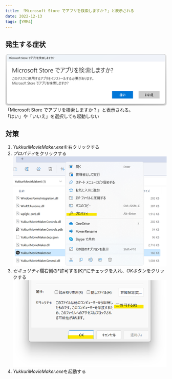 ```yaml
---
title: 「Microsoft Store でアプリを検索しますか？」と表示される
date: 2022-12-13
tags: [YMM4]
---
```

## 発生する症状
![スクリーンショット](「MicrosoftStoreでアプリを検索しますか？」と表示される.png)
「Microsoft Store でアプリを検索しますか？」と表示される。  
「はい」や「いいえ」を選択しても起動しない

## 対策
1. *YukkuriMovieMaker.exe*を右クリックする
2. *プロパティ*をクリックする
![スクリーンショット](「MicrosoftStoreでアプリを検索しますか？」と表示される_3645.png)
1. *セキュリティ*欄右側の*許可する(K)*にチェックを入れ、*OK*ボタンをクリックする
![スクリーンショット](「MicrosoftStoreでアプリを検索しますか？」と表示される_3741.png)
1. *YukkuriMovieMaker.exe*を起動する